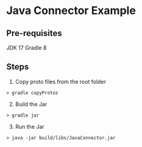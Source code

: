 # Java Connector Example

## Pre-requisites
JDK 17
Gradle 8

## Steps
1. Copy proto files from the root folder
```
> gradle copyProtos
```
2. Build the Jar
```
> gradle jar
```
3. Run the Jar
```
> java -jar build/libs/JavaConnector.jar 
```
